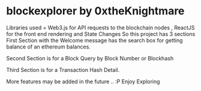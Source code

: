 # blockexplorer by 0xtheKnightmare
Libraries used = Web3.js for API requests to the blockchain nodes , ReactJS for the front end rendering and State Changes 
So this project has 3 sections 
First Section with the Welcome message has the search box for getting balance of an ethereum balances.

Second Section is for a Block Query by Block Number or Blockhash

Third Section is for a Transaction Hash Detail.

More features may be added in the future ..  :P
Enjoy Exploring
